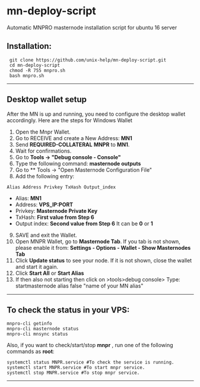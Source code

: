 # mn-deploy-script
Automatic MNPRO masternode installation script for ubuntu 16 server

## Installation:
```
 git clone https://github.com/unix-help/mn-deploy-script.git
 cd mn-deploy-script
 chmod -R 755 mnpro.sh
 bash mnpro.sh
```
***

## Desktop wallet setup

After the MN is up and running, you need to configure the desktop wallet accordingly. Here are the steps for Windows Wallet
1. Open the Mnpr Wallet.
2. Go to RECEIVE and create a New Address: **MN1**
3. Send **REQUIRED-COLLATERAL** **MNPR** to **MN1**.
4. Wait for confirmations.
5. Go to **Tools -> "Debug console - Console"**
6. Type the following command: **masternode outputs**
7. Go to  ** Tools -> "Open Masternode Configuration File"
8. Add the following entry:
```
Alias Address Privkey TxHash Output_index
```
* Alias: **MN1**
* Address: **VPS_IP:PORT**
* Privkey: **Masternode Private Key**
* TxHash: **First value from Step 6** 
* Output index:  **Second value from Step 6** It can be **0** or **1**
9. SAVE and exit the Wallet.
10. Open MNPR Wallet, go to **Masternode Tab**. If you tab is not shown, please enable it from: **Settings - Options - Wallet - Show Masternodes Tab**
11. Click **Update status** to see your node. If it is not shown, close the wallet and start it again.
10. Click **Start All** or **Start Alias**
11. If then also not starting then click on >tools>debug console> Type: startmasternode alias false "name of your MN alias"

***

## To check the status in your VPS:
```
mnpro-cli getinfo
mnpro-cli masternode status
mnpro-cli mnsync status
```
Also, if you want to check/start/stop **mnpr** , run one of the following commands as **root**:
```
systemctl status MNPR.service #To check the service is running.
systemctl start MNPR.service #To start mnpr service.
systemctl stop MNPR.service #To stop mnpr service.

```
***
